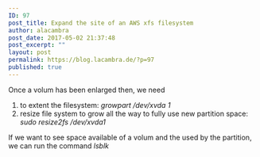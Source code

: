 ```yaml
---
ID: 97
post_title: Expand the site of an AWS xfs filesystem
author: alacambra
post_date: 2017-05-02 21:37:48
post_excerpt: ""
layout: post
permalink: https://blog.lacambra.de/?p=97
published: true
---
```

Once a volum has been enlarged then, we need
<ol>
 	<li>to extent the filesystem:<em> growpart /dev/xvda 1</em></li>
 	<li>resize file system to grow all the way to fully use new partition space:
<div class="161022"><em>sudo resize2fs /dev/xvda1</em></div></li>
</ol>
If we want to see space available of a volum and the used by the partition, we can run the command <em>lsblk</em>
